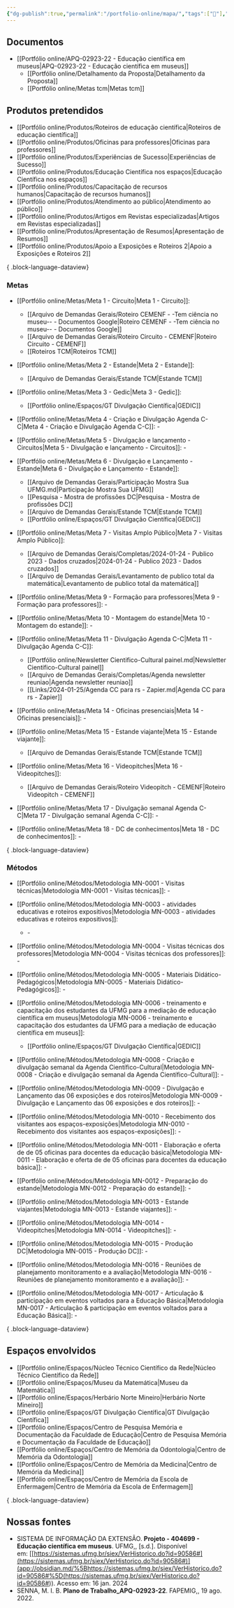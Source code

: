 ```yaml
---
{"dg-publish":true,"permalink":"/portfolio-online/mapa/","tags":["💼"],"created":"2024-02-14T12:36:17.390-03:00","updated":"2024-02-11T15:19:46.978-03:00"}
---
```



## Documentos

- [[Portfólio online/APQ-02923-22 - Educação científica em museus\|APQ-02923-22 - Educação científica em museus]]
	- [[Portfólio online/Detalhamento da Proposta\|Detalhamento da Proposta]]
	- [[Portfólio online/Metas tcm\|Metas tcm]]

## Produtos pretendidos

- [[Portfólio online/Produtos/Roteiros de educação científica\|Roteiros de educação científica]]
- [[Portfólio online/Produtos/Oficinas para professores\|Oficinas para professores]]
- [[Portfólio online/Produtos/Experiências de Sucesso\|Experiências de Sucesso]]
- [[Portfólio online/Produtos/Educação Científica nos espaços\|Educação Científica nos espaços]]
- [[Portfólio online/Produtos/Capacitação de recursos humanos\|Capacitação de recursos humanos]]
- [[Portfólio online/Produtos/Atendimento ao público\|Atendimento ao público]]
- [[Portfólio online/Produtos/Artigos em Revistas especializadas\|Artigos em Revistas especializadas]]
- [[Portfólio online/Produtos/Apresentação de Resumos\|Apresentação de Resumos]]
- [[Portfólio online/Produtos/Apoio a Exposições e Roteiros 2\|Apoio a Exposições e Roteiros 2]]

{ .block-language-dataview}

### Metas

- [[Portfólio online/Metas/Meta 1 - Circuito\|Meta 1 - Circuito]]: 
    - [[Arquivo de Demandas Gerais/Roteiro CEMENF - -Tem ciência no museu-- - Documentos Google\|Roteiro CEMENF - -Tem ciência no museu-- - Documentos Google]]
    - [[Arquivo de Demandas Gerais/Roteiro Circuito - CEMENF\|Roteiro Circuito - CEMENF]]
    - [[Roteiros TCM\|Roteiros TCM]]

- [[Portfólio online/Metas/Meta 2 - Estande\|Meta 2 - Estande]]: 
    - [[Arquivo de Demandas Gerais/Estande TCM\|Estande TCM]]

- [[Portfólio online/Metas/Meta 3 - Gedic\|Meta 3 - Gedic]]: 
    - [[Portfólio online/Espaços/GT Divulgação Científica\|GEDIC]]

- [[Portfólio online/Metas/Meta 4 - Criação e Divulgação Agenda C-C\|Meta 4 - Criação e Divulgação Agenda C-C]]: \-
- [[Portfólio online/Metas/Meta 5 - Divulgação e lançamento - Circuitos\|Meta 5 - Divulgação e lançamento - Circuitos]]: \-
- [[Portfólio online/Metas/Meta 6 - Divulgação e Lançamento - Estande\|Meta 6 - Divulgação e Lançamento - Estande]]: 
    - [[Arquivo de Demandas Gerais/Participação Mostra Sua UFMG.md\|Participação Mostra Sua UFMG]]
    - [[Pesquisa - Mostra de profissões DC\|Pesquisa - Mostra de profissões DC]]
    - [[Arquivo de Demandas Gerais/Estande TCM\|Estande TCM]]
    - [[Portfólio online/Espaços/GT Divulgação Científica\|GEDIC]]

- [[Portfólio online/Metas/Meta 7 - Visitas Amplo Público\|Meta 7 - Visitas Amplo Público]]: 
    - [[Arquivo de Demandas Gerais/Completas/2024-01-24 - Publico 2023 - Dados cruzados\|2024-01-24 - Publico 2023 - Dados cruzados]]
    - [[Arquivo de Demandas Gerais/Levantamento de publico total da matemática\|Levantamento de publico total da matemática]]

- [[Portfólio online/Metas/Meta 9 - Formação para professores\|Meta 9 - Formação para professores]]: \-
- [[Portfólio online/Metas/Meta 10 - Montagem do estande\|Meta 10 - Montagem do estande]]: \-
- [[Portfólio online/Metas/Meta 11 - Divulgação Agenda C-C\|Meta 11 - Divulgação Agenda C-C]]: 
    - [[Portfólio online/Newsletter Cientifico-Cultural painel.md\|Newsletter Cientifico-Cultural painel]]
    - [[Arquivo de Demandas Gerais/Completas/Agenda newsletter reuniao\|Agenda newsletter reuniao]]
    - [[Links/2024-01-25/Agenda CC para rs - Zapier.md\|Agenda CC para rs - Zapier]]

- [[Portfólio online/Metas/Meta 14 - Oficinas presenciais\|Meta 14 - Oficinas presenciais]]: \-
- [[Portfólio online/Metas/Meta 15 - Estande viajante\|Meta 15 - Estande viajante]]: 
    - [[Arquivo de Demandas Gerais/Estande TCM\|Estande TCM]]

- [[Portfólio online/Metas/Meta 16 - Videopitches\|Meta 16 - Videopitches]]: 
    - [[Arquivo de Demandas Gerais/Roteiro Videopitch - CEMENF\|Roteiro Videopitch - CEMENF]]

- [[Portfólio online/Metas/Meta 17 - Divulgação semanal Agenda C-C\|Meta 17 - Divulgação semanal Agenda C-C]]: \-
- [[Portfólio online/Metas/Meta 18 - DC de conhecimentos\|Meta 18 - DC de conhecimentos]]: \-

{ .block-language-dataview}

### Métodos

- [[Portfólio online/Métodos/Metodologia MN-0001 - Visitas técnicas\|Metodologia MN-0001 - Visitas técnicas]]: \-
- [[Portfólio online/Métodos/Metodologia MN-0003 - atividades educativas e roteiros expositivos\|Metodologia MN-0003 - atividades educativas e roteiros expositivos]]: 
    - \-

- [[Portfólio online/Métodos/Metodologia MN-0004 - Visitas técnicas dos professores\|Metodologia MN-0004 - Visitas técnicas dos professores]]: \-
- [[Portfólio online/Métodos/Metodologia MN-0005 - Materiais Didático-Pedagógicos\|Metodologia MN-0005 - Materiais Didático-Pedagógicos]]: \-
- [[Portfólio online/Métodos/Metodologia MN-0006 - treinamento e capacitação dos estudantes da UFMG para a mediação de educação científica em museus\|Metodologia MN-0006 - treinamento e capacitação dos estudantes da UFMG para a mediação de educação científica em museus]]: 
    - [[Portfólio online/Espaços/GT Divulgação Científica\|GEDIC]]

- [[Portfólio online/Métodos/Metodologia MN-0008 - Criação e divulgação semanal da Agenda Científico-Cultural\|Metodologia MN-0008 - Criação e divulgação semanal da Agenda Científico-Cultural]]: \-
- [[Portfólio online/Métodos/Metodologia MN-0009 - Divulgação e Lançamento das 06 exposições e dos roteiros\|Metodologia MN-0009 - Divulgação e Lançamento das 06 exposições e dos roteiros]]: \-
- [[Portfólio online/Métodos/Metodologia MN-0010 - Recebimento dos visitantes aos espaços-exposições\|Metodologia MN-0010 - Recebimento dos visitantes aos espaços-exposições]]: \-
- [[Portfólio online/Métodos/Metodologia MN-0011 - Elaboração e oferta de de 05 oficinas para docentes da educação básica\|Metodologia MN-0011 - Elaboração e oferta de de 05 oficinas para docentes da educação básica]]: \-
- [[Portfólio online/Métodos/Metodologia MN-0012 - Preparação do estande\|Metodologia MN-0012 - Preparação do estande]]: \-
- [[Portfólio online/Métodos/Metodologia MN-0013 - Estande viajantes\|Metodologia MN-0013 - Estande viajantes]]: \-
- [[Portfólio online/Métodos/Metodologia MN-0014 - Videopitches\|Metodologia MN-0014 - Videopitches]]: \-
- [[Portfólio online/Métodos/Metodologia MN-0015 - Produção DC\|Metodologia MN-0015 - Produção DC]]: \-
- [[Portfólio online/Métodos/Metodologia MN-0016 - Reuniões de planejamento monitoramento e a avaliação\|Metodologia MN-0016 - Reuniões de planejamento monitoramento e a avaliação]]: \-
- [[Portfólio online/Métodos/Metodologia MN-0017 - Articulação & participação em eventos voltados para a Educação Básica\|Metodologia MN-0017 - Articulação & participação em eventos voltados para a Educação Básica]]: \-

{ .block-language-dataview}

## Espaços envolvidos

- [[Portfólio online/Espaços/Núcleo Técnico Científico da Rede\|Núcleo Técnico Científico da Rede]]
- [[Portfólio online/Espaços/Museu da Matemática\|Museu da Matemática]]
- [[Portfólio online/Espaços/Herbário Norte Mineiro\|Herbário Norte Mineiro]]
- [[Portfólio online/Espaços/GT Divulgação Científica\|GT Divulgação Científica]]
- [[Portfólio online/Espaços/Centro de Pesquisa Memória e Documentação da Faculdade de Educação\|Centro de Pesquisa Memória e Documentação da Faculdade de Educação]]
- [[Portfólio online/Espaços/Centro de Memória da Odontologia\|Centro de Memória da Odontologia]]
- [[Portfólio online/Espaços/Centro de Memória da Medicina\|Centro de Memória da Medicina]]
- [[Portfólio online/Espaços/Centro de Memória da Escola de Enfermagem\|Centro de Memória da Escola de Enfermagem]]

{ .block-language-dataview}

## Nossas fontes

- SISTEMA DE INFORMAÇÃO DA EXTENSÃO. **Projeto - 404699 - Educação científica em museus**. UFMG,, [s.d.]. Disponível em: [[https://sistemas.ufmg.br/siex/VerHistorico.do?id=90586#](https://sistemas.ufmg.br/siex/VerHistorico.do?id=90586#)](<app://obsidian.md/%5Bhttps://sistemas.ufmg.br/siex/VerHistorico.do?id=90586#%5D(https://sistemas.ufmg.br/siex/VerHistorico.do?id=90586#>)). Acesso em: 16 jan. 2024
- SENNA, M. I. B. **Plano de Trabalho_APQ-02923-22**. FAPEMIG,, 19 ago. 2022.
